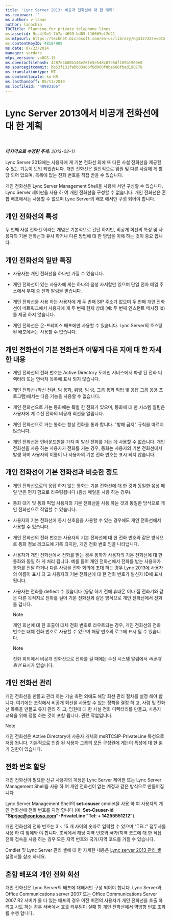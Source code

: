 ```yaml
---
title: 'Lync Server 2013: 비공개 전화선에 대 한 계획'
ms.reviewer: ''
ms.author: v-lanac
author: lanachin
TOCTitle: Planning for private telephone lines
ms:assetid: 9cc4f9e1-7b7a-4699-bd05-f16669ef2d21
ms:mtpsurl: https://technet.microsoft.com/en-us/library/Gg412728(v=OCS.15)
ms:contentKeyID: 48184909
ms.date: 07/23/2014
manager: serdars
mtps_version: v=OCS.15
ms.openlocfilehash: 4287e4b80b146e26fe5e548c07e5df189b1960e8
ms.sourcegitcommit: bb53f131fabb03a66f0d000f8ba668fbad190778
ms.translationtype: MT
ms.contentlocale: ko-KR
ms.lasthandoff: 05/11/2019
ms.locfileid: "40983166"
---
```

<div data-xmlns="http://www.w3.org/1999/xhtml">

<div class="topic" data-xmlns="http://www.w3.org/1999/xhtml" data-msxsl="urn:schemas-microsoft-com:xslt" data-cs="http://msdn.microsoft.com/en-us/">

<div data-asp="http://msdn2.microsoft.com/asp">

# <a name="planning-for-private-telephone-lines-with-lync-server-2013"></a>Lync Server 2013에서 비공개 전화선에 대 한 계획

</div>

<div id="mainSection">

<div id="mainBody">

<span> </span>

_**마지막으로 수정한 주제:** 2013-02-11_

Lync Server 2013에는 사용자에 게 기본 전화선 외에 또 다른 사설 전화선을 제공할 수 있는 기능이 도입 되었습니다. 개인 전화선은 일반적으로 임원 및 다른 사람에 게 할당 되어 있으며, 목록에 없는 전화 번호를 직접 받을 수 있습니다.

개인 전화선은 Lync Server Management Shell을 사용해 서만 구성할 수 있습니다. Lync Server 제어판을 사용 하 여 개인 전화선을 구성할 수 없습니다. 개인 전화선은 혼합 배포에서는 사용할 수 없으며 Lync Server의 배포 에서만 구성 되어야 합니다.

<div>

## <a name="characteristics-of-private-telephone-lines"></a>개인 전화선의 특성

두 번째 사설 전화선 이라는 개념은 기본적으로 간단 하지만, 비공개 회선의 특징 및 사용자의 기본 전화선과 유사 하거나 다른 방법에 대 한 방법을 이해 하는 것이 중요 합니다.

<div>

## <a name="general-characteristics-of-private-telephone-lines"></a>개인 전화선의 일반 특징

  - 사용자는 개인 전화선을 하나만 가질 수 있습니다.

  - 개인 전화선이 있는 사용자에 게는 하나의 음성 사서함만 있으며 단일 전자 메일 주소에서 부재 중 전화 알림을 받습니다.

  - 개인 전화선을 사용 하는 사용자에 게 두 번째 SIP 주소가 없으며 두 번째 개인 전화선이 네트워크에서 사용자에 게 두 번째 현재 상태 (예: 두 번째 인스턴트 메시징 id)를 제공 하지 않습니다.

  - 개인 전화선은 온-프레미스 배포에만 사용할 수 있습니다. Lync Server의 호스팅된 배포에서는 사용할 수 없습니다.

</div>

<div>

## <a name="how-private-telephone-lines-differ-from-primary-telephone-lines"></a>개인 전화선이 기본 전화선과 어떻게 다른 지에 대 한 자세한 내용

  - 개인 전화선의 전화 번호는 Active Directory 도메인 서비스에서 파생 된 전화 디렉터리 또는 연락처 목록에 표시 되지 않습니다.

  - 개인 전화선 (착신 전환, 팀 통화, 위임, 팀 링, 그룹 통화 픽업 및 응답 그룹 응용 프로그램)에서는 다음 기능을 사용할 수 없습니다.

  - 개인 전화선으로 거는 통화에는 특별 한 전화가 있으며, 통화에 대 한 시스템 알림은 사용자에 게 수신 전화의 비공개 회선을 알립니다.

  - 개인 전화선으로 거는 통화는 항상 전화를 통과 합니다. "방해 금지" 규칙을 따르지 않습니다.

  - 개인 전화선은 인바운드만을 가지 며 발신 전화를 거는 데 사용할 수 없습니다. 개인 전화선을 사용 하는 사용자가 전화를 거는 경우, 통화는 사용자의 기본 전화선에서 발생 하며 사용자의 이름이 나 사용자의 기본 전화 번호는 표시 되지 않습니다.

</div>

<div>

## <a name="how-private-telephone-lines-are-similar-to-primary-telephone-lines"></a>개인 전화선이 기본 전화선과 비슷한 정도

  - 개인 전화선으로의 응답 하지 않는 통화는 기본 전화선에 대 한 것과 동일한 음성 메일 받은 편지 함으로 라우팅됩니다 (음성 메일을 사용 하는 경우).

  - 통화 대기 및 통화 픽업 사용자의 기본 전화선을 사용 하는 것과 동일한 방식으로 개인 전화선으로 작업할 수 있습니다.

  - 사용자의 기본 전화선에 동시 신호음을 사용할 수 있는 경우에도 개인 전화선에서 사용할 수 있습니다.

  - 개인 전화선의 전화 번호는 사용자의 기본 전화선에 대 한 전화 번호와 같은 방식으로 통화 정보 레코드에 기록 되지만, 개인 전화 번호 임을 나타냅니다.

  - 사용자가 개인 전화선에서 전화를 받는 경우 통화가 사용자의 기본 전화선에 대 한 통화와 동일 하 게 처리 됩니다. 예를 들어 개인 전화선에서 전화를 받는 사용자가 통화를 전달 하거나 다른 사람을 전화 회의에 초대 하는 경우 Lync 2013에 사용자의 이름이 표시 되 고 사용자의 기본 전화선에 대 한 전화 번호가 발신자 ID에 표시 됩니다.

  - 사용자는 전화를 deflect 수 있습니다 (응답 하기 전에 휴대폰 이나 집 전화기와 같은 다른 목적지로 전화를 걸어 기본 전화선과 같은 방식으로 개인 전화선에서 전화를 겁니다.
    
    <div>
    

    > [!NOTE]  
    > 개인 회선에 대 한 호출이 대체 전화 번호로 라우트되는 경우, 개인 전화선의 전화 번호는 대체 전화 번호로 사용할 수 있으며 해당 번호의 로그에 표시 될 수 있습니다.

    
    </div>
    
    <div>
    

    > [!NOTE]  
    > 전화 회의에서 비공개 전화선으로 전화를 걸 때에는 수신 시스템 알림에서 <EM>비공개 회선</EM> 표시가 없습니다.

    
    </div>

</div>

</div>

<div>

## <a name="administering-private-telephone-lines"></a>개인 전화선 관리

개인 전화선을 만들고 관리 하는 기술 측면 외에도 해당 회선 관리 절차를 설정 해야 합니다. 여기에는 조직에서 비공개 회선을 사용할 수 있는 정책을 결정 하 고, 사람 및 전화선 목록을 만들고 유지 관리 하 고, 임원에 대 한 사설 전화 디렉터리를 만들고, 사용자 교육을 위해 정렬 하는 것이 포함 됩니다. 관련 작업입니다.

<div>


> [!NOTE]  
> 개인 전화선은 Active Directory에 사용자 개체의 msRTCSIP-PrivateLine 특성으로 저장 됩니다. 기본적으로 인증 된 사용자 그룹의 모든 구성원에 게는이 특성에 대 한 읽기 권한이 있습니다.



</div>

<div>

## <a name="assigning-telephone-numbers"></a>전화 번호 할당

개인 전화선이 필요한 신규 사용자의 계정은 Lync Server 제어판 또는 Lync Server Management Shell을 사용 하 여 개인 전화선이 없는 계정과 같은 방식으로 만들어집니다.

Lync Server Management Shell의 **set-csuser** cmdlet을 사용 하 여 사용자의 개인 전화선에 전화 번호를 지정 합니다 (예: **Set-Csuser-id "Sip:joe@contoso.com"-PrivateLine "Tel: + 14255551212"**).

개인 전화선의 전화 번호는 3 ~ 15 개 사이의 숫자로 입력할 수 있으며 "TEL:" 접두사를 사용 하 여 앞에와 야 합니다. 조직에서 해당 지역 번호와 국가/지역 코드에 대 한 직접 전화 접속을 사용 하는 경우 모든 지역 번호와 국가/지역 코드를 가질 수 있습니다.

Cmdlet 및 Lync Server 관리 셸에 대 한 자세한 내용은 [Lync server 2013 관리 셸](lync-server-2013-lync-server-management-shell.md) 설명서를 참조 하세요.

</div>

<div>

## <a name="private-telephone-lines-in-mixed-deployments"></a>혼합 배포의 개인 전화 회선

개인 전화선은 Lync Server의 배포에 대해서만 구성 되어야 합니다. Lync Server와 Office Communications server 2007 또는 Office Communications Server 2007 R2 서버가 둘 다 있는 배포의 경우 이전 버전의 사용자가 개인 전화선을 호출 하려고 시도 하는 경우 서버에서 호출 라우팅이 실패 함 개인 전화선에서 역방향 번호 조회를 수행 합니다.

</div>

</div>

</div>

<span> </span>

</div>

</div>

</div>

